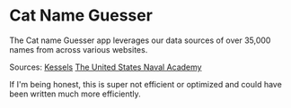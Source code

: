 # Cat Name Guesser

The Cat name Guesser app leverages our data sources of over 35,000 names from across various websites.

Sources:
[Kessels](https://www.kessels.com/CatNames/)
[The United States Naval Academy](https://www.usna.edu/Users/cs/roche/courses/s15si335/proj1/files.php%3Ff=names.txt.html)

If I'm being  honest, this is super not efficient or optimized and could have been written much more efficiently. 
